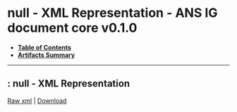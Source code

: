 # null - XML Representation - ANS IG document core v0.1.0

* [**Table of Contents**](toc.md)
* [**Artifacts Summary**](artifacts.md)
* ****

## : null - XML Representation

[Raw xml](Binary-eP-MED-DM-2024.01-PosoStruct.xml) | [Download](Binary-eP-MED-DM-2024.01-PosoStruct.xml)

